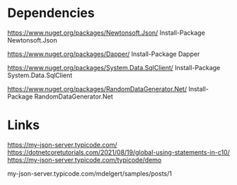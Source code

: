 ﻿# Dependencies

https://www.nuget.org/packages/Newtonsoft.Json/
Install-Package Newtonsoft.Json

https://www.nuget.org/packages/Dapper/
Install-Package Dapper

https://www.nuget.org/packages/System.Data.SqlClient/
Install-Package System.Data.SqlClient

https://www.nuget.org/packages/RandomDataGenerator.Net/
Install-Package RandomDataGenerator.Net

# Links
https://my-json-server.typicode.com/
https://dotnetcoretutorials.com/2021/08/19/global-using-statements-in-c10/
https://my-json-server.typicode.com/typicode/demo

my-json-server.typicode.com/mdelgert/samples/posts/1